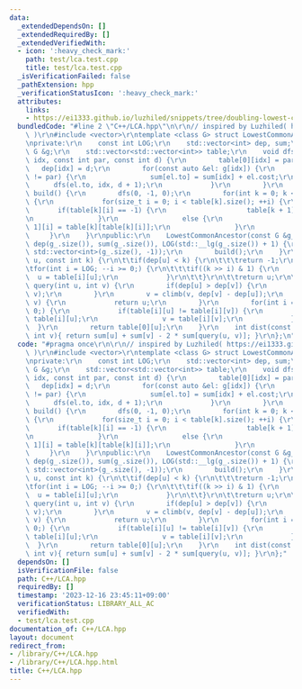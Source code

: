 ```yaml
---
data:
  _extendedDependsOn: []
  _extendedRequiredBy: []
  _extendedVerifiedWith:
  - icon: ':heavy_check_mark:'
    path: test/lca.test.cpp
    title: test/lca.test.cpp
  _isVerificationFailed: false
  _pathExtension: hpp
  _verificationStatusIcon: ':heavy_check_mark:'
  attributes:
    links:
    - https://ei1333.github.io/luzhiled/snippets/tree/doubling-lowest-common-ancestor.html
  bundledCode: "#line 2 \"C++/LCA.hpp\"\n\r\n// inspired by Luzhiled( https://ei1333.github.io/luzhiled/snippets/tree/doubling-lowest-common-ancestor.html\
    \ )\r\n#include <vector>\r\ntemplate <class G> struct LowestCommonAncestor {\r\
    \nprivate:\r\n    const int LOG;\r\n    std::vector<int> dep, sum;\r\n    const\
    \ G &g;\r\n    std::vector<std::vector<int>> table;\r\n    void dfs(const int\
    \ idx, const int par, const int d) {\r\n        table[0][idx] = par;\r\n     \
    \   dep[idx] = d;\r\n        for(const auto &el: g[idx]) {\r\n            if(el.to\
    \ != par) {\r\n                sum[el.to] = sum[idx] + el.cost;\r\n          \
    \      dfs(el.to, idx, d + 1);\r\n            }\r\n        }\r\n    }\r\n    void\
    \ build() {\r\n        dfs(0, -1, 0);\r\n        for(int k = 0; k < LOG - 1; ++k)\
    \ {\r\n            for(size_t i = 0; i < table[k].size(); ++i) {\r\n         \
    \       if(table[k][i] == -1) {\r\n                    table[k + 1][i] = -1;\r\
    \n                }\r\n                else {\r\n                    table[k +\
    \ 1][i] = table[k][table[k][i]];\r\n                }\r\n            }\r\n   \
    \     }\r\n    }\r\npublic:\r\n    LowestCommonAncestor(const G &g_) : g(g_),\
    \ dep(g_.size()), sum(g_.size()), LOG(std::__lg(g_.size()) + 1) {\r\n        table.assign(LOG,\
    \ std::vector<int>(g_.size(), -1));\r\n        build();\r\n    }\r\n    int climb(int\
    \ u, const int k) {\r\n\t\tif(dep[u] < k) {\r\n\t\t\treturn -1;\r\n\t\t}\r\n\t\
    \tfor(int i = LOG; --i >= 0;) {\r\n\t\t\tif((k >> i) & 1) {\r\n              \
    \  u = table[i][u];\r\n            }\r\n\t\t}\r\n\t\treturn u;\r\n\t}\r\n    int\
    \ query(int u, int v) {\r\n        if(dep[u] > dep[v]) {\r\n            std::swap(u,\
    \ v);\r\n        }\r\n        v = climb(v, dep[v] - dep[u]);\r\n        if(u ==\
    \ v) {\r\n            return u;\r\n        }\r\n        for(int i = LOG; --i >=\
    \ 0;) {\r\n            if(table[i][u] != table[i][v]) {\r\n                u =\
    \ table[i][u];\r\n                v = table[i][v];\r\n            }\r\n      \
    \  }\r\n        return table[0][u];\r\n    }\r\n    int dist(const int u, const\
    \ int v){ return sum[u] + sum[v] - 2 * sum[query(u, v)]; }\r\n};\n"
  code: "#pragma once\r\n\r\n// inspired by Luzhiled( https://ei1333.github.io/luzhiled/snippets/tree/doubling-lowest-common-ancestor.html\
    \ )\r\n#include <vector>\r\ntemplate <class G> struct LowestCommonAncestor {\r\
    \nprivate:\r\n    const int LOG;\r\n    std::vector<int> dep, sum;\r\n    const\
    \ G &g;\r\n    std::vector<std::vector<int>> table;\r\n    void dfs(const int\
    \ idx, const int par, const int d) {\r\n        table[0][idx] = par;\r\n     \
    \   dep[idx] = d;\r\n        for(const auto &el: g[idx]) {\r\n            if(el.to\
    \ != par) {\r\n                sum[el.to] = sum[idx] + el.cost;\r\n          \
    \      dfs(el.to, idx, d + 1);\r\n            }\r\n        }\r\n    }\r\n    void\
    \ build() {\r\n        dfs(0, -1, 0);\r\n        for(int k = 0; k < LOG - 1; ++k)\
    \ {\r\n            for(size_t i = 0; i < table[k].size(); ++i) {\r\n         \
    \       if(table[k][i] == -1) {\r\n                    table[k + 1][i] = -1;\r\
    \n                }\r\n                else {\r\n                    table[k +\
    \ 1][i] = table[k][table[k][i]];\r\n                }\r\n            }\r\n   \
    \     }\r\n    }\r\npublic:\r\n    LowestCommonAncestor(const G &g_) : g(g_),\
    \ dep(g_.size()), sum(g_.size()), LOG(std::__lg(g_.size()) + 1) {\r\n        table.assign(LOG,\
    \ std::vector<int>(g_.size(), -1));\r\n        build();\r\n    }\r\n    int climb(int\
    \ u, const int k) {\r\n\t\tif(dep[u] < k) {\r\n\t\t\treturn -1;\r\n\t\t}\r\n\t\
    \tfor(int i = LOG; --i >= 0;) {\r\n\t\t\tif((k >> i) & 1) {\r\n              \
    \  u = table[i][u];\r\n            }\r\n\t\t}\r\n\t\treturn u;\r\n\t}\r\n    int\
    \ query(int u, int v) {\r\n        if(dep[u] > dep[v]) {\r\n            std::swap(u,\
    \ v);\r\n        }\r\n        v = climb(v, dep[v] - dep[u]);\r\n        if(u ==\
    \ v) {\r\n            return u;\r\n        }\r\n        for(int i = LOG; --i >=\
    \ 0;) {\r\n            if(table[i][u] != table[i][v]) {\r\n                u =\
    \ table[i][u];\r\n                v = table[i][v];\r\n            }\r\n      \
    \  }\r\n        return table[0][u];\r\n    }\r\n    int dist(const int u, const\
    \ int v){ return sum[u] + sum[v] - 2 * sum[query(u, v)]; }\r\n};"
  dependsOn: []
  isVerificationFile: false
  path: C++/LCA.hpp
  requiredBy: []
  timestamp: '2023-12-16 23:45:11+09:00'
  verificationStatus: LIBRARY_ALL_AC
  verifiedWith:
  - test/lca.test.cpp
documentation_of: C++/LCA.hpp
layout: document
redirect_from:
- /library/C++/LCA.hpp
- /library/C++/LCA.hpp.html
title: C++/LCA.hpp
---
```

